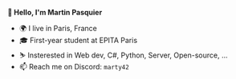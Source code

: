 **👋 Hello, I'm Martin Pasquier**
- 🌍 I live in Paris, France
- 🎓 First-year student at EPITA Paris
- ⛷️ Insterested in Web dev, C#, Python, Server, Open-source, ...
- 📫 Reach me on Discord: `marty42`

